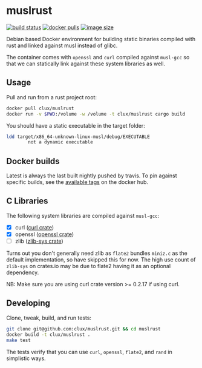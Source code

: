 # muslrust
[![build status](https://secure.travis-ci.org/clux/muslrust.svg)](http://travis-ci.org/clux/muslrust)
[![docker pulls](https://img.shields.io/docker/pulls/clux/muslrust.svg)](
https://hub.docker.com/r/clux/muslrust/)
[![image size](https://img.shields.io/imagelayers/image-size/clux/muslrust/latest.svg)](https://imagelayers.io/?images=clux%2Fmuslrust:latest)

Debian based Docker environment for building static binaries compiled with rust and linked against musl instead of glibc.

The container comes with `openssl` and `curl` compiled against `musl-gcc` so that we can statically link against these system libraries as well.

## Usage
Pull and run from a rust project root:

```sh
docker pull clux/muslrust
docker run -v $PWD:/volume -w /volume -t clux/muslrust cargo build
```

You should have a static executable in the target folder:

```sh
ldd target/x86_64-unknown-linux-musl/debug/EXECUTABLE
        not a dynamic executable
```

## Docker builds
Latest is always the last built nightly pushed by travis. To pin against specific builds, see the [available tags](https://hub.docker.com/r/clux/muslrust/tags/) on the docker hub.

## C Libraries
The following system libraries are compiled against `musl-gcc`:

- [x] curl ([curl crate](https://github.com/carllerche/curl-rust))
- [x] openssl ([openssl crate](https://github.com/sfackler/rust-openssl))
- [ ] zlib ([zlib-sys crate](https://github.com/alexcrichton/libz-sys))

Turns out you don't generally need zlib as `flate2` bundles `miniz.c` as the default implementation, so have skipped this for now. The high use count of `zlib-sys` on crates.io may be due to flate2 having it as an optional dependency.

NB: Make sure you are using curl crate version >= 0.2.17 if using curl.

## Developing
Clone, tweak, build, and run tests:

```sh
git clone git@github.com:clux/muslrust.git && cd muslrust
docker build -t clux/muslrust .
make test
```

The tests verify that you can use `curl`, `openssl`, `flate2`, and `rand` in simplistic ways.
